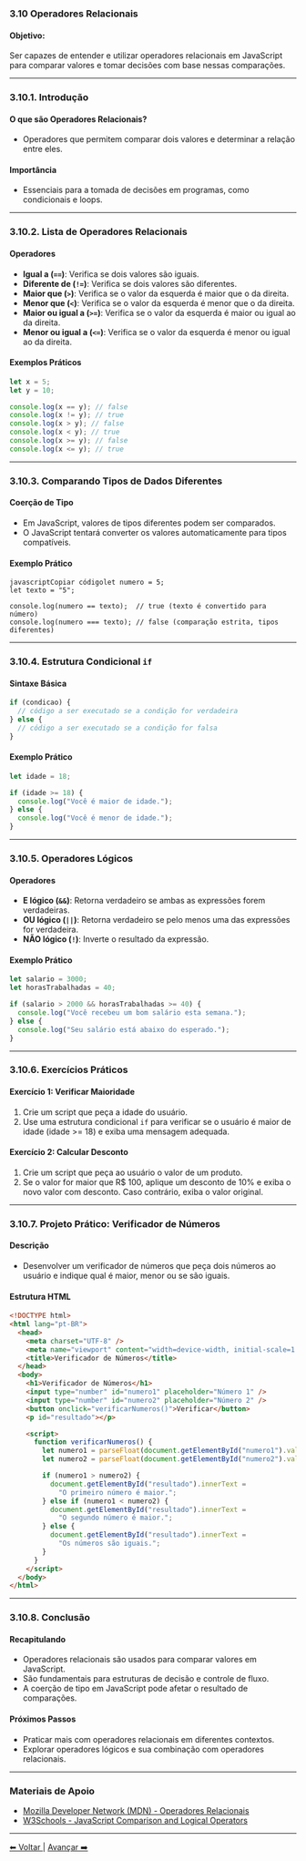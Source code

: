 ### 3.10 Operadores Relacionais

#### Objetivo:

Ser capazes de entender e utilizar operadores relacionais em JavaScript para comparar valores e tomar decisões com base nessas comparações.

---

### 3.10.1. Introdução

#### O que são Operadores Relacionais?

- Operadores que permitem comparar dois valores e determinar a relação entre eles.

#### Importância

- Essenciais para a tomada de decisões em programas, como condicionais e loops.

---

### 3.10.2. Lista de Operadores Relacionais

#### Operadores

- **Igual a (`==`)**: Verifica se dois valores são iguais.
- **Diferente de (`!=`)**: Verifica se dois valores são diferentes.
- **Maior que (`>`)**: Verifica se o valor da esquerda é maior que o da direita.
- **Menor que (`<`)**: Verifica se o valor da esquerda é menor que o da direita.
- **Maior ou igual a (`>=`)**: Verifica se o valor da esquerda é maior ou igual ao da direita.
- **Menor ou igual a (`<=`)**: Verifica se o valor da esquerda é menor ou igual ao da direita.

#### Exemplos Práticos

```js
let x = 5;
let y = 10;

console.log(x == y); // false
console.log(x != y); // true
console.log(x > y); // false
console.log(x < y); // true
console.log(x >= y); // false
console.log(x <= y); // true
```

---

### 3.10.3. Comparando Tipos de Dados Diferentes

#### Coerção de Tipo

- Em JavaScript, valores de tipos diferentes podem ser comparados.
- O JavaScript tentará converter os valores automaticamente para tipos compatíveis.

#### Exemplo Prático

```
javascriptCopiar códigolet numero = 5;
let texto = "5";

console.log(numero == texto);  // true (texto é convertido para número)
console.log(numero === texto); // false (comparação estrita, tipos diferentes)
```

---

### 3.10.4. Estrutura Condicional `if`

#### Sintaxe Básica

```js
if (condicao) {
  // código a ser executado se a condição for verdadeira
} else {
  // código a ser executado se a condição for falsa
}
```

#### Exemplo Prático

```js
let idade = 18;

if (idade >= 18) {
  console.log("Você é maior de idade.");
} else {
  console.log("Você é menor de idade.");
}
```

---

### 3.10.5. Operadores Lógicos

#### Operadores

- **E lógico (`&&`)**: Retorna verdadeiro se ambas as expressões forem verdadeiras.
- **OU lógico (`||`)**: Retorna verdadeiro se pelo menos uma das expressões for verdadeira.
- **NÃO lógico (`!`)**: Inverte o resultado da expressão.

#### Exemplo Prático

```js
let salario = 3000;
let horasTrabalhadas = 40;

if (salario > 2000 && horasTrabalhadas >= 40) {
  console.log("Você recebeu um bom salário esta semana.");
} else {
  console.log("Seu salário está abaixo do esperado.");
}
```

---

### 3.10.6. Exercícios Práticos

#### Exercício 1: Verificar Maioridade

1. Crie um script que peça a idade do usuário.
2. Use uma estrutura condicional `if` para verificar se o usuário é maior de idade (idade >= 18) e exiba uma mensagem adequada.

#### Exercício 2: Calcular Desconto

1. Crie um script que peça ao usuário o valor de um produto.
2. Se o valor for maior que R$ 100, aplique um desconto de 10% e exiba o novo valor com desconto. Caso contrário, exiba o valor original.

---

### 3.10.7. Projeto Prático: Verificador de Números

#### Descrição

- Desenvolver um verificador de números que peça dois números ao usuário e indique qual é maior, menor ou se são iguais.

#### Estrutura HTML

```html
<!DOCTYPE html>
<html lang="pt-BR">
  <head>
    <meta charset="UTF-8" />
    <meta name="viewport" content="width=device-width, initial-scale=1.0" />
    <title>Verificador de Números</title>
  </head>
  <body>
    <h1>Verificador de Números</h1>
    <input type="number" id="numero1" placeholder="Número 1" />
    <input type="number" id="numero2" placeholder="Número 2" />
    <button onclick="verificarNumeros()">Verificar</button>
    <p id="resultado"></p>

    <script>
      function verificarNumeros() {
        let numero1 = parseFloat(document.getElementById("numero1").value);
        let numero2 = parseFloat(document.getElementById("numero2").value);

        if (numero1 > numero2) {
          document.getElementById("resultado").innerText =
            "O primeiro número é maior.";
        } else if (numero1 < numero2) {
          document.getElementById("resultado").innerText =
            "O segundo número é maior.";
        } else {
          document.getElementById("resultado").innerText =
            "Os números são iguais.";
        }
      }
    </script>
  </body>
</html>
```

---

### 3.10.8. Conclusão

#### Recapitulando

- Operadores relacionais são usados para comparar valores em JavaScript.
- São fundamentais para estruturas de decisão e controle de fluxo.
- A coerção de tipo em JavaScript pode afetar o resultado de comparações.

#### Próximos Passos

- Praticar mais com operadores relacionais em diferentes contextos.
- Explorar operadores lógicos e sua combinação com operadores relacionais.

---

### Materiais de Apoio

- [Mozilla Developer Network (MDN) - Operadores Relacionais](https://developer.mozilla.org/pt-BR/docs/Web/JavaScript/Guide/Expressions_and_Operators#relational_operators)
- [W3Schools - JavaScript Comparison and Logical Operators](https://www.w3schools.com/js/js_comparisons.asp)

---

[⬅ Voltar ](cap3-09.md) | [Avançar ➡️](cap3-11.md)
